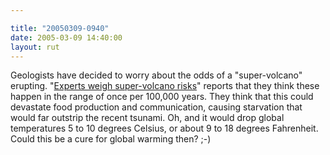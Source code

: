 ```yaml
---

title: "20050309-0940"
date: 2005-03-09 14:40:00
layout: rut
---
```


<p> Geologists have decided to worry about
the odds of a "super-volcano" erupting.  "<a href="http://news.bbc.co.uk/2/hi/science/nature/4326987.stm">Experts
weigh super-volcano risks</a>" reports that they think these happen
in the range of once per 100,000 years.  They think that this could
devastate food production and communication, causing starvation
that would far outstrip the recent tsunami.  Oh, and it would drop
global temperatures 5 to 10 degrees Celsius, or about 9 to 18 degrees
Fahrenheit.  Could this be a cure for global warming then? ;-)</p>

